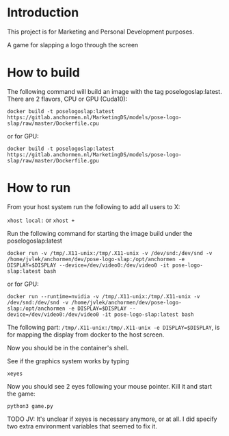 # Introduction
This project is for Marketing and Personal Development purposes. 

A game for slapping a logo through the screen

# How to build

The following command will build an image with the tag poselogoslap:latest. There are 2 flavors, CPU or GPU (Cuda10):

`docker build -t poselogoslap:latest https://gitlab.anchormen.nl/MarketingDS/models/pose-logo-slap/raw/master/Dockerfile.cpu`

or for GPU:

`docker build -t poselogoslap:latest https://gitlab.anchormen.nl/MarketingDS/models/pose-logo-slap/raw/master/Dockerfile.gpu`

# How to run

From your host system run the following to add all users to X:

`xhost local:` or `xhost +`

Run the following command for starting the image build under the poselogoslap:latest

`docker run -v /tmp/.X11-unix:/tmp/.X11-unix -v /dev/snd:/dev/snd -v /home/jvlek/anchormen/dev/pose-logo-slap:/opt/anchormen -e DISPLAY=$DISPLAY --device=/dev/video0:/dev/video0 -it pose-logo-slap:latest bash`

or for GPU:

`docker run --runtime=nvidia -v /tmp/.X11-unix:/tmp/.X11-unix -v /dev/snd:/dev/snd -v /home/jvlek/anchormen/dev/pose-logo-slap:/opt/anchormen -e DISPLAY=$DISPLAY --device=/dev/video0:/dev/video0 -it pose-logo-slap:latest bash`

The following part: `/tmp/.X11-unix:/tmp/.X11-unix -e DISPLAY=$DISPLAY`, is for mapping the display from docker to the host screen.

Now you should be in the container's shell.

See if the graphics system works by typing

`xeyes`

Now you should see 2 eyes following your mouse pointer. Kill it and start the game:

`python3 game.py`

TODO JV: It's unclear if xeyes is necessary anymore, or at all. I did specify two extra environment variables that seemed to fix it.


